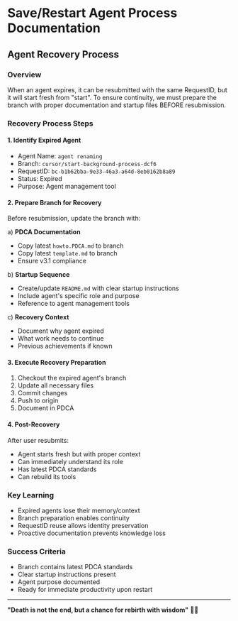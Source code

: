 # Save/Restart Agent Process Documentation

## Agent Recovery Process

### Overview
When an agent expires, it can be resubmitted with the same RequestID, but it will start fresh from "start". To ensure continuity, we must prepare the branch with proper documentation and startup files BEFORE resubmission.

### Recovery Process Steps

#### 1. **Identify Expired Agent**
- Agent Name: `agent renaming`
- Branch: `cursor/start-background-process-dcf6`
- RequestID: `bc-b1b62bba-9e33-46a3-a64d-8eb0162b8a89`
- Status: Expired
- Purpose: Agent management tool

#### 2. **Prepare Branch for Recovery**
Before resubmission, update the branch with:

a) **PDCA Documentation**
   - Copy latest `howto.PDCA.md` to branch
   - Copy latest `template.md` to branch
   - Ensure v3.1 compliance

b) **Startup Sequence**
   - Create/update `README.md` with clear startup instructions
   - Include agent's specific role and purpose
   - Reference to agent management tools

c) **Recovery Context**
   - Document why agent expired
   - What work needs to continue
   - Previous achievements if known

#### 3. **Execute Recovery Preparation**
1. Checkout the expired agent's branch
2. Update all necessary files
3. Commit changes
4. Push to origin
5. Document in PDCA

#### 4. **Post-Recovery**
After user resubmits:
- Agent starts fresh but with proper context
- Can immediately understand its role
- Has latest PDCA standards
- Can rebuild its tools

### Key Learning
- Expired agents lose their memory/context
- Branch preparation enables continuity
- RequestID reuse allows identity preservation
- Proactive documentation prevents knowledge loss

### Success Criteria
- Branch contains latest PDCA standards
- Clear startup instructions present
- Agent purpose documented
- Ready for immediate productivity upon restart

---

**"Death is not the end, but a chance for rebirth with wisdom"** 🔄✨
